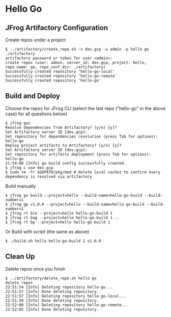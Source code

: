 # Hello Go

## JFrog Artifactory Configuration
Create repos under a project
```
$ ../artifactory/create_repo.sh -s dev.gcp -u admin -p hello go ./artifactory
artifactory password or token for user <admin>: 
create repos (user: admin, server_id: dev.gcp, project: hello, repo_name: go, repo_conf_dir: ./artifactory)
Successfully created repository 'hello-go-local' 
Successfully created repository 'hello-go-remote' 
Successfully created repository 'hello-go' 
```

## Build and Deploy
Choose the repos for JFrog CLI (select the last repo ("hello-go" in the above case) for all questions below)
```
$ jfrog goc
Resolve dependencies from Artifactory? (y/n) [y]? 
Set Artifactory server ID [dev.gcp]: 
Set repository for dependencies resolution (press Tab for options): hello-go
Deploy project artifacts to Artifactory? (y/n) [y]? 
Set Artifactory server ID [dev.gcp]: 
Set repository for artifacts deployment (press Tab for options): hello-go
21:54:00 [Info] go build config successfully created.
$ jfrog c use dev.gcp
$ sudo rm -fr $GOPATH/pkg/mod # delete local caches to confirm every dependency is resolved via artifactory
```
Build manually
```
$ jfrog go build --project=hello --build-name=hello-go-build --build-number=1
$ jfrog gp v1.0.0 --project=hello --build-name=hello-go-build --build-number=1
$ jfrog rt bce --project=hello hello-go-build 1
$ jfrog rt bag --project=hello hello-go-build 1 ..
$ jfrog rt bp --project=hello hello-go-build 1
```
Or Build with script (the same as above)
```
$ ./build.sh hello hello-go-build 1 v1.0.0
```

## Clean Up
Delete repos once you finish
```
$ ../artifactory/delete_repo.sh hello go
delete repos
22:51:54 [Info] Deleting repository hello-go...
22:51:57 [Info] Done deleting repository.
22:51:57 [Info] Deleting repository hello-go-local...
22:51:59 [Info] Done deleting repository.
22:52:00 [Info] Deleting repository hello-go-remote...
22:52:02 [Info] Done deleting repository.
```
